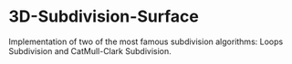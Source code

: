 # 3D-Subdivision-Surface
Implementation of two of the most famous subdivision algorithms: Loops Subdivision and CatMull-Clark Subdivision. 
